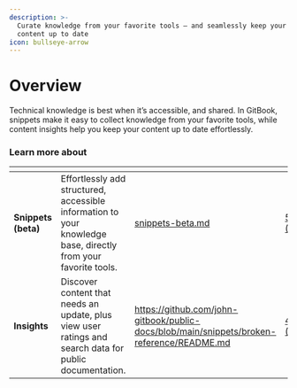 ```yaml
---
description: >-
  Curate knowledge from your favorite tools — and seamlessly keep your GitBook
  content up to date
icon: bullseye-arrow
---
```


# Overview

Technical knowledge is best when it’s accessible, and shared. In GitBook, snippets make it easy to collect knowledge from your favorite tools, while content insights help you keep your content up to date effortlessly.

### Learn more about

<table data-card-size="large" data-view="cards"><thead><tr><th></th><th></th><th data-hidden data-card-target data-type="content-ref"></th><th data-hidden data-card-cover data-type="files"></th></tr></thead><tbody><tr><td><strong>Snippets (beta)</strong></td><td>Effortlessly add structured, accessible information to your knowledge base, directly from your favorite tools.</td><td><a href="snippets-beta.md">snippets-beta.md</a></td><td><a href="../../.gitbook/assets/5 (1).png">5 (1).png</a></td></tr><tr><td><strong>Insights</strong></td><td>Discover content that needs an update, plus view user ratings and search data for public documentation.</td><td><a href="https://github.com/john-gitbook/public-docs/blob/main/snippets/broken-reference/README.md">https://github.com/john-gitbook/public-docs/blob/main/snippets/broken-reference/README.md</a></td><td><a href="../../.gitbook/assets/4 (1).png">4 (1).png</a></td></tr></tbody></table>
